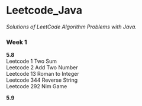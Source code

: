 # Leetcode_Java
*Solutions of LeetCode Algorithm Problems with Java.*

### Week 1 <br>
**5.8** <br>
Leetcode 1 Two Sum <br>
Leetcode 2 Add Two Number <br>
Leetcode 13 Roman to Integer <br>
Leetcode 344 Reverse String <br>
Leetcode 292 Nim Game <br>

**5.9** <br>


